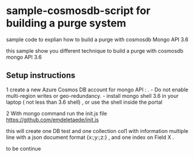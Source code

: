 # sample-cosmosdb-script for building a purge system 
sample code to explian how to build a purge with cosmosdb Mongo API 3.6 

this sample show you different technique to build a purge with cosmosdb mongo API 3.6 


## Setup instructions

1  create a new Azure Cosmos DB account for mongo API : .
    - Do not enable multi-region writes or geo-redundancy. 
    - install mongo shell 3.6 in your laptop ( not less than 3.6 shell) , or use the shell inside the portal 
    
   
   
   
   
2  With mongo command run the init.js file https://github.com/emdeletaede/init.js

this will create one DB test and one collection col1 with information multiple line with a json document format {x:;y:;z:} , and one index
on Field X  . 


to be continue 
